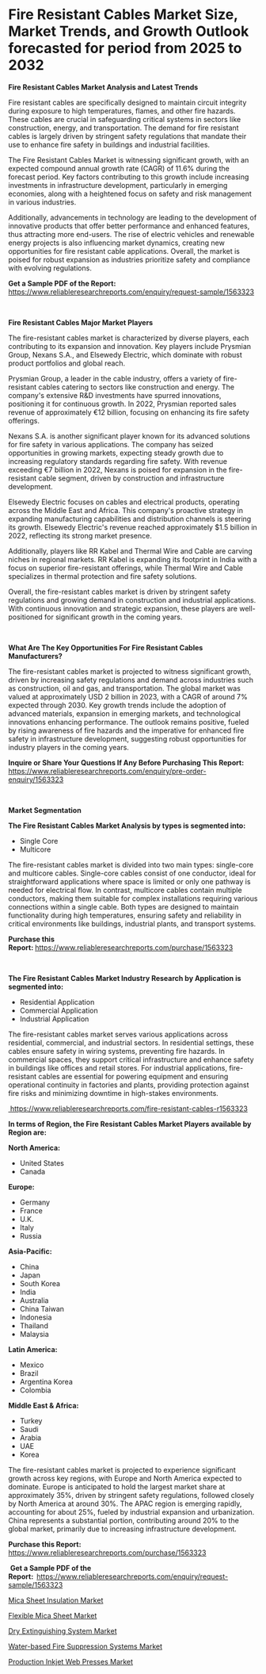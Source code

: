 <p><h1>Fire Resistant Cables Market Size, Market Trends, and Growth Outlook forecasted for period from 2025 to 2032</h1></p><p><strong>Fire Resistant Cables Market Analysis and Latest Trends</strong></p>
<p><p>Fire resistant cables are specifically designed to maintain circuit integrity during exposure to high temperatures, flames, and other fire hazards. These cables are crucial in safeguarding critical systems in sectors like construction, energy, and transportation. The demand for fire resistant cables is largely driven by stringent safety regulations that mandate their use to enhance fire safety in buildings and industrial facilities. </p><p>The Fire Resistant Cables Market is witnessing significant growth, with an expected compound annual growth rate (CAGR) of 11.6% during the forecast period. Key factors contributing to this growth include increasing investments in infrastructure development, particularly in emerging economies, along with a heightened focus on safety and risk management in various industries. </p><p>Additionally, advancements in technology are leading to the development of innovative products that offer better performance and enhanced features, thus attracting more end-users. The rise of electric vehicles and renewable energy projects is also influencing market dynamics, creating new opportunities for fire resistant cable applications. Overall, the market is poised for robust expansion as industries prioritize safety and compliance with evolving regulations.</p></p>
<p><strong>Get a Sample PDF of the Report:&nbsp;</strong> <a href="https://www.reliableresearchreports.com/enquiry/request-sample/1563323?utm_campaign=2287&utm_medium=2&utm_source=Github&utm_content=ia&utm_term=02042025&utm_id=fire-resistant-cables">https://www.reliableresearchreports.com/enquiry/request-sample/1563323</a></p>
<p>&nbsp;</p>
<p><strong>Fire Resistant Cables Major Market Players</strong></p>
<p><p>The fire-resistant cables market is characterized by diverse players, each contributing to its expansion and innovation. Key players include Prysmian Group, Nexans S.A., and Elsewedy Electric, which dominate with robust product portfolios and global reach.</p><p>Prysmian Group, a leader in the cable industry, offers a variety of fire-resistant cables catering to sectors like construction and energy. The company's extensive R&D investments have spurred innovations, positioning it for continuous growth. In 2022, Prysmian reported sales revenue of approximately €12 billion, focusing on enhancing its fire safety offerings.</p><p>Nexans S.A. is another significant player known for its advanced solutions for fire safety in various applications. The company has seized opportunities in growing markets, expecting steady growth due to increasing regulatory standards regarding fire safety. With revenue exceeding €7 billion in 2022, Nexans is poised for expansion in the fire-resistant cable segment, driven by construction and infrastructure development.</p><p>Elsewedy Electric focuses on cables and electrical products, operating across the Middle East and Africa. This company's proactive strategy in expanding manufacturing capabilities and distribution channels is steering its growth. Elsewedy Electric's revenue reached approximately $1.5 billion in 2022, reflecting its strong market presence.</p><p>Additionally, players like RR Kabel and Thermal Wire and Cable are carving niches in regional markets. RR Kabel is expanding its footprint in India with a focus on superior fire-resistant offerings, while Thermal Wire and Cable specializes in thermal protection and fire safety solutions.</p><p>Overall, the fire-resistant cables market is driven by stringent safety regulations and growing demand in construction and industrial applications. With continuous innovation and strategic expansion, these players are well-positioned for significant growth in the coming years.</p></p>
<p>&nbsp;</p>
<p><strong>What Are The Key Opportunities For Fire Resistant Cables Manufacturers?</strong></p>
<p><p>The fire-resistant cables market is projected to witness significant growth, driven by increasing safety regulations and demand across industries such as construction, oil and gas, and transportation. The global market was valued at approximately USD 2 billion in 2023, with a CAGR of around 7% expected through 2030. Key growth trends include the adoption of advanced materials, expansion in emerging markets, and technological innovations enhancing performance. The outlook remains positive, fueled by rising awareness of fire hazards and the imperative for enhanced fire safety in infrastructure development, suggesting robust opportunities for industry players in the coming years.</p></p>
<p><strong>Inquire or Share Your Questions If Any Before Purchasing This Report:</strong> <a href="https://www.reliableresearchreports.com/enquiry/pre-order-enquiry/1563323?utm_campaign=2287&utm_medium=2&utm_source=Github&utm_content=ia&utm_term=02042025&utm_id=fire-resistant-cables">https://www.reliableresearchreports.com/enquiry/pre-order-enquiry/1563323</a></p>
<p>&nbsp;</p>
<p><strong>Market Segmentation</strong></p>
<p><strong>The Fire Resistant Cables Market Analysis by types is segmented into:</strong></p>
<p><ul><li>Single Core</li><li>Multicore</li></ul></p>
<p><p>The fire-resistant cables market is divided into two main types: single-core and multicore cables. Single-core cables consist of one conductor, ideal for straightforward applications where space is limited or only one pathway is needed for electrical flow. In contrast, multicore cables contain multiple conductors, making them suitable for complex installations requiring various connections within a single cable. Both types are designed to maintain functionality during high temperatures, ensuring safety and reliability in critical environments like buildings, industrial plants, and transport systems.</p></p>
<p><strong>Purchase this Report:&nbsp;</strong><a href="https://www.reliableresearchreports.com/purchase/1563323?utm_campaign=2287&utm_medium=2&utm_source=Github&utm_content=ia&utm_term=02042025&utm_id=fire-resistant-cables">https://www.reliableresearchreports.com/purchase/1563323</a></p>
<p>&nbsp;</p>
<p><strong>The Fire Resistant Cables Market Industry Research by Application is segmented into:</strong></p>
<p><ul><li>Residential Application</li><li>Commercial Application</li><li>Industrial Application</li></ul></p>
<p><p>The fire-resistant cables market serves various applications across residential, commercial, and industrial sectors. In residential settings, these cables ensure safety in wiring systems, preventing fire hazards. In commercial spaces, they support critical infrastructure and enhance safety in buildings like offices and retail stores. For industrial applications, fire-resistant cables are essential for powering equipment and ensuring operational continuity in factories and plants, providing protection against fire risks and minimizing downtime in high-stakes environments.</p></p>
<p><a href="https://www.reliableresearchreports.com/fire-resistant-cables-r1563323?utm_campaign=2287&utm_medium=2&utm_source=Github&utm_content=ia&utm_term=02042025&utm_id=fire-resistant-cables">&nbsp;https://www.reliableresearchreports.com/fire-resistant-cables-r1563323</a></p>
<p><strong>In terms of Region, the Fire Resistant Cables Market Players available by Region are:</strong></p>
<p>
    <p> <strong> North America: </strong>
        <ul>
            <li>United States</li>
            <li>Canada</li>
        </ul>
        </p> 
    <p> <strong> Europe: </strong>
        <ul>
            <li>Germany</li>
            <li>France</li>
            <li>U.K.</li>
            <li>Italy</li>
            <li>Russia</li>
        </ul>
        </p> 
    <p> <strong> Asia-Pacific: </strong>
        <ul>
            <li>China</li>
            <li>Japan</li>
            <li>South Korea</li>
            <li>India</li>
            <li>Australia</li>
            <li>China Taiwan</li>
            <li>Indonesia</li>
            <li>Thailand</li>
            <li>Malaysia</li>
        </ul>
        </p> 
    <p> <strong> Latin America: </strong>
        <ul>
            <li>Mexico</li>
            <li>Brazil</li>
            <li>Argentina Korea</li>
            <li>Colombia</li>
        </ul>
        </p> 
    <p> <strong> Middle East & Africa: </strong>
        <ul>
            <li>Turkey</li>
            <li>Saudi</li>
            <li>Arabia</li>
            <li>UAE</li>
            <li>Korea</li>
        </ul>
    </p>
    </p>
<p><p>The fire-resistant cables market is projected to experience significant growth across key regions, with Europe and North America expected to dominate. Europe is anticipated to hold the largest market share at approximately 35%, driven by stringent safety regulations, followed closely by North America at around 30%. The APAC region is emerging rapidly, accounting for about 25%, fueled by industrial expansion and urbanization. China represents a substantial portion, contributing around 20% to the global market, primarily due to increasing infrastructure development.</p></p>
<p><strong>Purchase this Report: </strong><a href="https://www.reliableresearchreports.com/purchase/1563323?utm_campaign=2287&utm_medium=2&utm_source=Github&utm_content=ia&utm_term=02042025&utm_id=fire-resistant-cables">https://www.reliableresearchreports.com/purchase/1563323</a></p>
<p>&nbsp;<strong>Get a Sample PDF of the Report:&nbsp;&nbsp;</strong><a href="https://www.reliableresearchreports.com/enquiry/request-sample/1563323?utm_campaign=2287&utm_medium=2&utm_source=Github&utm_content=ia&utm_term=02042025&utm_id=fire-resistant-cables">https://www.reliableresearchreports.com/enquiry/request-sample/1563323</a></p>
<p><strong></strong></p>
<p><p><a href="https://github.com/shongranch73/Market-Research-Report-List-1/blob/main/mica-sheet-insulation-market.md?utm_campaign=2287&utm_medium=2&utm_source=Github&utm_content=ia&utm_term=02042025&utm_id=fire-resistant-cables">Mica Sheet Insulation Market</a></p><p><a href="https://github.com/amourdeeks8j/Market-Research-Report-List-1/blob/main/flexible-mica-sheet-market.md?utm_campaign=2287&utm_medium=2&utm_source=Github&utm_content=ia&utm_term=02042025&utm_id=fire-resistant-cables">Flexible Mica Sheet Market</a></p><p><a href="https://www.linkedin.com/pulse/global-dry-extinguishing-system-marketprofits-competitive-pyoge?utm_campaign=2287&utm_medium=2&utm_source=Github&utm_content=ia&utm_term=02042025&utm_id=fire-resistant-cables">Dry Extinguishing System Market</a></p><p><a href="https://www.linkedin.com/pulse/water-based-fire-suppression-systems-sector-surge-134-growth-3oide?utm_campaign=2287&utm_medium=2&utm_source=Github&utm_content=ia&utm_term=02042025&utm_id=fire-resistant-cables">Water-based Fire Suppression Systems Market</a></p><p><a href="https://www.linkedin.com/pulse/delving-growth-market-production-inkjet-web-presses-expected-siste?utm_campaign=2287&utm_medium=2&utm_source=Github&utm_content=ia&utm_term=02042025&utm_id=fire-resistant-cables">Production Inkjet Web Presses Market</a></p></p>